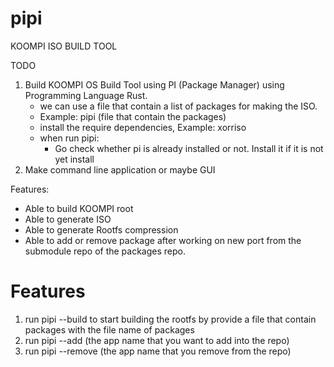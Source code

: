 # pipi
KOOMPI ISO BUILD TOOL

TODO

1. Build KOOMPI OS Build Tool using PI (Package Manager) using Programming Language Rust.
	- we can use a file that contain a list of packages for making the ISO.
	- Example: pipi (file that contain the packages)
	- install the require dependencies, Example: xorriso
	- when run pipi:
		- Go check whether pi is already installed or not. Install it if it is not yet install
2. Make command line application or maybe GUI


Features:
- Able to build KOOMPI root
- Able to generate ISO
- Able to generate Rootfs compression
- Able to add or remove package after working on new port from the submodule repo of the packages repo.


# Features
1. run pipi --build to start building the rootfs by provide a file that contain packages with the file name of packages
2. run pipi --add (the app name that you want to add into the repo)
3. run pipi --remove (the app name that you remove from the repo)
